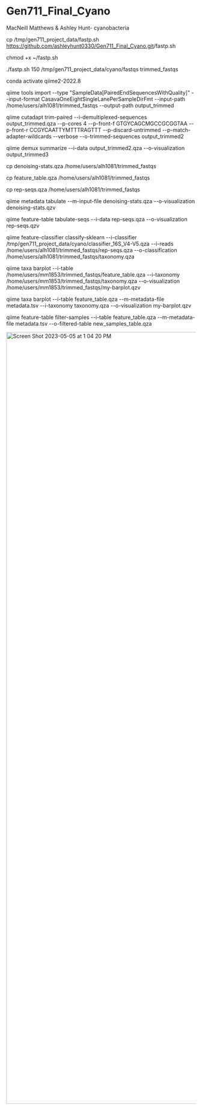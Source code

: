 # Gen711_Final_Cyano
MacNeill Matthews & Ashley Hunt- cyanobacteria

cp /tmp/gen711_project_data/fastp.sh <https://github.com/ashleyhunt0330/Gen711_Final_Cyano.git>/fastp.sh

chmod +x ~/fastp.sh

./fastp.sh 150 /tmp/gen711_project_data/cyano/fastqs  trimmed_fastqs

conda activate qiime2-2022.8

qiime tools import --type "SampleData[PairedEndSequencesWithQuality]" --input-format CasavaOneEightSingleLanePerSampleDirFmt --input-path /home/users/alh1081/trimmed_fastqs --output-path output_trimmed

qiime cutadapt trim-paired --i-demultiplexed-sequences output_trimmed.qza --p-cores 4 --p-front-f GTGYCAGCMGCCGCGGTAA --p-front-r CCGYCAATTYMTTTRAGTTT --p-discard-untrimmed --p-match-adapter-wildcards --verbose --o-trimmed-sequences output_trimmed2

qiime demux summarize --i-data output_trimmed2.qza --o-visualization output_trimmed3

cp denoising-stats.qza /home/users/alh1081/trimmed_fastqs

cp feature_table.qza /home/users/alh1081/trimmed_fastqs

cp rep-seqs.qza /home/users/alh1081/trimmed_fastqs

qiime metadata tabulate --m-input-file denoising-stats.qza --o-visualization denoising-stats.qzv

qiime feature-table tabulate-seqs --i-data rep-seqs.qza --o-visualization rep-seqs.qzv

qiime feature-classifier classify-sklearn --i-classifier /tmp/gen711_project_data/cyano/classifier_16S_V4-V5.qza --i-reads /home/users/alh1081/trimmed_fastqs/rep-seqs.qza --o-classification /home/users/alh1081/trimmed_fastqs/taxonomy.qza

qiime taxa barplot --i-table /home/users/mm1853/trimmed_fastqs/feature_table.qza --i-taxonomy /home/users/mm1853/trimmed_fastqs/taxonomy.qza --o-visualization /home/users/mm1853/trimmed_fastqs/my-barplot.qzv

qiime taxa barplot --i-table feature_table.qza --m-metadata-file metadata.tsv --i-taxonomy taxonomy.qza --o-visualization my-barplot.qzv

qiime feature-table filter-samples --i-table feature_table.qza --m-metadata-file metadata.tsv --o-filtered-table new_samples_table.qza

<img width="2048" alt="Screen Shot 2023-05-05 at 1 04 20 PM" src="https://user-images.githubusercontent.com/130762296/236558675-71ca3f0d-4af4-4dec-b228-e75e7e957ef6.png">
